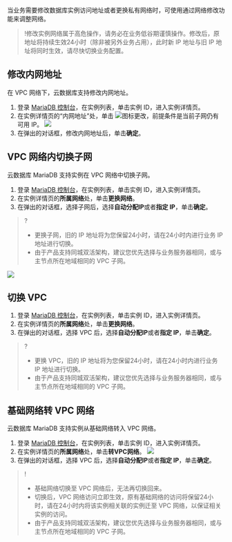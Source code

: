 当业务需要修改数据库实例访问地址或者更换私有网络时，可使用通过网络修改功能来调整网络。

>!修改实例网络属于高危操作，请务必在业务低谷期谨慎操作。修改后，原地址将持续生效24小时（除非被另外业务占用），此时新 IP 地址与旧 IP 地址将同时生效，请尽快切换业务配置。

## 修改内网地址
在 VPC 网络下，云数据库支持修改内网地址。
1. 登录 [MariaDB 控制台](https://console.cloud.tencent.com/mariadb)，在实例列表，单击实例 ID，进入实例详情页。
2. 在实例详情页的“内网地址”处，单击 <img src="https://main.qcloudimg.com/raw/071659c8118f8c9b94d4ab90cebbd955.png"  style="margin:0;">图标更改，前提条件是当前子网仍有可用 IP。
![](https://qcloudimg.tencent-cloud.cn/raw/202720a461257bc7ad3c4fee1e2f6092.png)
3. 在弹出的对话框，修改内网地址后，单击**确定**。

## VPC 网络内切换子网
云数据库 MariaDB 支持实例在 VPC 网络中切换子网。
1. 登录 [MariaDB 控制台](https://console.cloud.tencent.com/mariadb)，在实例列表，单击实例 ID，进入实例详情页。
2. 在实例详情页的**所属网络**处，单击**更换网络**。
3. 在弹出的对话框，选择子网后，选择**自动分配IP**或者**指定 IP**，单击**确定**。
>?
>- 更换子网，旧的 IP 地址将为您保留24小时，请在24小时内进行业务 IP 地址进行切换。
>- 由于产品支持同城双活架构，建议您优先选择与业务服务器相同，或与主节点所在地域相同的 VPC 子网。
>
![](https://main.qcloudimg.com/raw/e365204c79269b00e76a3c901117540f.png)

## 切换 VPC
1. 登录 [MariaDB 控制台](https://console.cloud.tencent.com/mariadb)，在实例列表，单击实例 ID，进入实例详情页。
2. 在实例详情页的**所属网络**处，单击**更换网络**。
3. 在弹出的对话框，选择 VPC 后，选择**自动分配IP**或者**指定 IP**，单击**确定**。
>?
>- 更换 VPC，旧的 IP 地址将为您保留24小时，请在24小时内进行业务 IP 地址进行切换。
>- 由于产品支持同城双活架构，建议您优先选择与业务服务器相同，或与主节点所在地域相同的 VPC 子网。
	 
## 基础网络转 VPC 网络
云数据库 MariaDB 支持实例从基础网络转入 VPC 网络。
1. 登录 [MariaDB 控制台](https://console.cloud.tencent.com/mariadb)，在实例列表，单击实例 ID，进入实例详情页。
2. 在实例详情页的**所属网络**处，单击**转VPC网络**。
![](https://main.qcloudimg.com/raw/a089cba93d46fffc1e9b4a8ff6466cfd.png)
3. 在弹出的对话框，选择 VPC 后，选择**自动分配IP**或者**指定 IP**，单击**确定**。
>!
>- 基础网络切换至 VPC 网络后，无法再切换回来。
>- 切换后，VPC 网络访问立即生效，原有基础网络的访问将保留24小时，请在24小时内将该实例相关联的实例迁至 VPC 网络，以保证相关实例的访问。
>- 由于产品支持同城双活架构，建议您优先选择与业务服务器相同，或与主节点所在地域相同的 VPC 子网。
>
